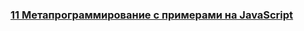 ### [11 Метапрограммирование с примерами на JavaScript](https://www.youtube.com/watch?v=Ed9onRv4G5Y)

